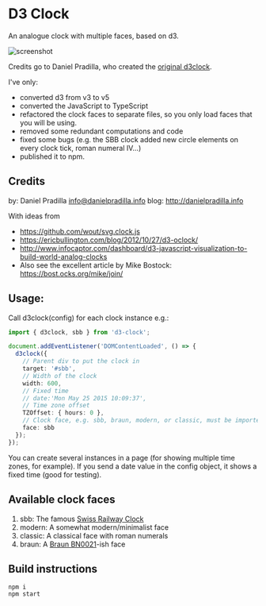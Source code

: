 # D3 Clock

An analogue clock with multiple faces, based on d3.

![screenshot](https://github.com/erikvullings/d3clock/raw/master/img/screenshot.png)

Credits go to Daniel Pradilla, who created the [original d3clock](https://www.danielpradilla.info/blog/a-swiss-railway-clock-in-d3).

I've only:
- converted d3 from v3 to v5
- converted the JavaScript to TypeScript
- refactored the clock faces to separate files, so you only load faces that you will be using.
- removed some redundant computations and code
- fixed some bugs (e.g. the SBB clock added new circle elements on every clock tick, roman numeral IV...)
- published it to npm.

## Credits
by: Daniel Pradilla <info@danielpradilla.info>
blog: http://danielpradilla.info

With ideas from
- https://github.com/wout/svg.clock.js
- https://ericbullington.com/blog/2012/10/27/d3-oclock/
- http://www.infocaptor.com/dashboard/d3-javascript-visualization-to-build-world-analog-clocks
- Also see the excellent article by Mike Bostock: https://bost.ocks.org/mike/join/

## Usage:

Call d3clock(config) for each clock instance e.g.:

```typescript
import { d3clock, sbb } from 'd3-clock';

document.addEventListener('DOMContentLoaded', () => {
  d3clock({
    // Parent div to put the clock in
    target: '#sbb',
    // Width of the clock
    width: 600,
    // Fixed time
    // date:'Mon May 25 2015 10:09:37',
    // Time zone offset
    TZOffset: { hours: 0 },
    // Clock face, e.g. sbb, braun, modern, or classic, must be imported
    face: sbb
  });
});
```

You can create several instances in a page (for showing multiple time zones, for example).
If you send a date value in the config object, it shows a fixed time (good for testing).

Available clock faces
---------------------

1. sbb: The famous [Swiss Railway Clock](https://en.wikipedia.org/wiki/Swiss_railway_clock)
2. modern: A somewhat modern/minimalist face
3. classic: A classical face with roman numerals
4. braun: A [Braun BN0021](http://www.braun-clocks.com/watch/BN0021BKBKG)-ish face

## Build instructions

```console
npm i
npm start
```